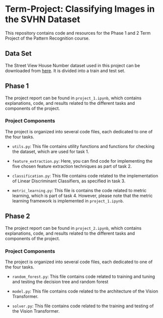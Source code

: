 # Term-Project: Classifying Images in the SVHN Dataset

This repository contains code and resources for the Phase 1 and 2 Term Project of the Pattern Recognition course. 

## Data Set

The Street View House Number dataset used in this project can be downloaded from [here](http://ufldl.stanford.edu/housenumbers/). It is divided into a train and test set.

## Phase 1

The project report can be found in `project_1.ipynb`, which contains explanations, code, and results related to the different tasks and components of the project.

### Project Components

The project is organized into several code files, each dedicated to one of the four tasks.

- `utils.py`: This file contains utility functions and functions for checking the dataset, which are used for task 1.

- `feature_extraction.py`: Here, you can find code for implementing the five chosen feature extraction techniques as part of task 2.

- `classification.py`: This file contains code related to the implementation of Linear Discriminant Classifiers, as specified in task 3.

- `metric_learning.py`: This file is contains the code related to metric learning, which is part of task 4. However, please note that the metric learning framework is implemented in `project_1.ipynb`.


## Phase 2

The project report can be found in `project_2.ipynb`, which contains explanations, code, and results related to the different tasks and components of the project.

### Project Components

The project is organized into several code files, each dedicated to one of the four tasks.

- `random_forest.py`: This file contains code related to training and tuning and testing the decision tree and random forest

- `model.py`: This file contains code related to the architecture of the Vision Transformer.

- `solver.py`: This file contains code related to the training and testing of the Vision Transformer.